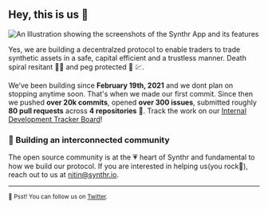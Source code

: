 ## Hey, this is us 👋

![An Illustration showing the screenshots of the Synthr App and its features](https://user-images.githubusercontent.com/3369400/133268513-5bfe2f93-4402-42c9-a403-81c9e86934b6.jpeg)

Yes, we are building a decentralzed protocol to enable traders to trade synthetic assets in a safe, capital efficient and a trustless manner. Death spiral resitant :face_with_spiral_eyes: and peg protected :magnet: :chart:. 

We’ve been building since **February 19th, 2021** and we dont plan on stopping anytime soon. That's when we made our first commit. Since then we pushed **over 20k commits**, opened **over 300 issues**, submitted roughly **80 pull requests** across **4 repositories** 🤯. Track the work on our [Internal Development Tracker Board](https://app.databox.com/datawall/893bef32e42ef48956c58eb5ab1156770628df6d2)!

### 🍿 Building an interconnected community

The open source community is at the 💗 heart of Synthr and fundamental to how we build our protocol. If you are interested in helping us(you rock🎸), reach out to us at nitin@synthr.io.

---

<sub>🤫 Psst! You can follow us on [Twitter](https://twitter.com/synthr_defi).</sub>

<!--
Made with 🖤 by Synthr Core team
🙇‍♂️🎤⬇️
-->
